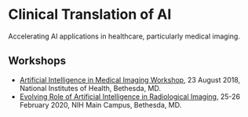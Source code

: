 # Clinical Translation of AI

Accelerating AI applications in healthcare, particularly medical imaging.

## Workshops

* [Artificial Intelligence in Medical Imaging Workshop](https://www.nibib.nih.gov/news-events/meetings-events/artificial-intelligence-medical-imaging-workshop), 23 August 2018, National Institutes of Health, Bethesda, MD.
* [Evolving Role of Artificial Intelligence in Radiological Imaging](https://www.fda.gov/medical-devices/workshops-conferences-medical-devices/public-workshop-evolving-role-artificial-intelligence-radiological-imaging-02252020-02262020#event-information), 25-26 February 2020, NIH Main Campus, Bethesda, MD.
